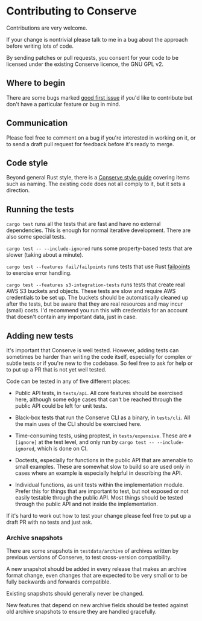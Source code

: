# Contributing to Conserve

Contributions are very welcome.

If your change is nontrivial please talk to me in a bug about the approach
before writing lots of code.

By sending patches or pull requests, you consent for your code to be licensed
under the existing Conserve licence, the GNU GPL v2.

## Where to begin

There are some bugs marked [good first issue][] if you'd like to contribute but
don't have a particular feature or bug in mind.

[good first issue]:
  https://github.com/sourcefrog/conserve/issues?q=is%3Aissue+is%3Aopen+label%3A%22good+first+issue%22

## Communication

Please feel free to comment on a bug if you're interested in working on it, or
to send a draft pull request for feedback before it's ready to merge.

## Code style

Beyond general Rust style, there is a [Conserve style guide](doc/style.md)
covering items such as naming. The existing code does not all comply to it, but
it sets a direction.

## Running the tests

`cargo test` runs all the tests that are fast and have no external dependencies.
This is enough for normal iterative development. There are also some special tests.

`cargo test -- --include-ignored` runs some property-based tests that are slower (taking about a minute).

`cargo test --features fail/failpoints` runs tests that use Rust [failpoints](https://docs.rs/fail/) to exercise error handling.

`cargo test --features s3-integration-tests` runs tests that create real AWS S3 buckets and objects. These tests are slow and require AWS credentials to be set up. The buckets should be automatically cleaned up after the tests, but be aware that they are real resources and may incur (small) costs. I'd recommend you run this with credentials for an account that doesn't contain any important data, just in case.

## Adding new tests

It's important that Conserve is well tested. However, adding tests can sometimes
be harder than writing the code itself, especially for complex or subtle tests
or if you're new to the codebase. So feel free to ask for help or to put up a PR
that is not yet well tested.

Code can be tested in any of five different places:

- Public API tests, in `tests/api`. All core features should be exercised here,
  although some edge cases that can't be reached through the public API could be
  left for unit tests.

- Black-box tests that run the Conserve CLI as a binary, in `tests/cli`. All the
  main uses of the CLI should be exercised here.

- Time-consuming tests, using proptest, in `tests/expensive`. These are
  `#[ignore]` at the test level, and only run by
  `cargo test -- --include-ignored`, which is done on CI.

- Doctests, especially for functions in the public API that are amenable to
  small examples. These are somewhat slow to build so are used only in cases
  where an example is especially helpful in describing the API.

- Individual functions, as unit tests within the implementation module. Prefer
  this for things that are important to test, but not exposed or not easily
  testable through the public API. Most things should be tested through the
  public API and not inside the implementation.

If it's hard to work out how to test your change please feel free to put up a
draft PR with no tests and just ask.

### Archive snapshots

There are some snapshots in `testdata/archive` of archives written by previous
versions of Conserve, to test cross-version compatibility.

A new snapshot should be added in every release that makes an archive format
change, even changes that are expected to be very small or to be fully backwards
and forwards compatible.

Existing snapshots should generally never be changed.

New features that depend on new archive fields should be tested against old
archive snapshots to ensure they are handled gracefully.
